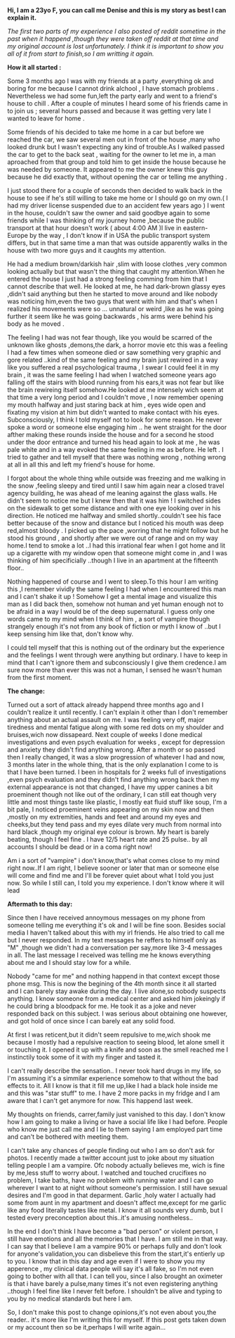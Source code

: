  

**Hi, I am a 23yo F, you can call me Denise and this is my story as best I can explain it.**

*The  first two parts of my experience I also posted of reddit sometime in  the past when it happend ,though they were taken off reddit at that time  and my original account is lost unfortunately. I think it is important  to show you all of it from start to finish,so I am writting it again.*

**How it all started :**

Some  3 months ago I was with my friends at a party ,everything ok and boring  for me because I cannot drink alchool , I have stomach problems .  Nevertheless we had some fun,left the party early and went to a friend's  house to chill . After a couple of minutes I heard some of his friends  came in to join us ; several hours passed and because it was getting  very late I wanted to leave for home .

Some  friends of his decided to take me home in a car but before we reached  the car, we saw several men out in front of the house ,many who looked  drunk but I wasn't expecting any kind of trouble.As I walked passed the  car to get to the back seat , waiting for the owner to let me in, a man  aproached from that group and told him to get inside the house because  he was needed by someone. It appeared to me the owner knew this guy  because he did exactly that, without opening the car or telling me  anything .

I just stood there for a  couple of seconds then decided to walk back in the house to see if he's  still willing to take me home or I should go on my own.( I had my  driver license suspended due to an accident few years ago ) I went in  the house, couldn't saw the owner and said goodbye again to some friends  while I was thinking of my journey home ,because the public transport  at that hour doesn't work ( about 4:00 AM )I live in eastern-Europe by  the way , I don't know if in USA the public transport system differs,  but in that same time a man that was outside apparently walks in the  house with two more guys and it caughts my attention.

He  had a medium brown/darkish hair ,slim with loose clothes ,very common  looking actually but that wasn't the thing that caught my attention.When  he entered the house I just had a strong feeling comming from him that I  cannot describe that well. He looked at me, he had dark-brown glassy  eyes ,didn't said anything but then he started to move around and like  nobody was noticing him,even the two guys that went with him and that's  when I realized his movements were so ... unnatural or weird ,like as he  was going further it seem like he was going backwards , his arms were  behind his body as he moved .

The  feeling I had was not fear though, like you would be scarred of the  unknown like ghosts ,demons,the dark, a horror movie etc this was a  feeling I had a few times when someone died or saw something very  graphic and gore related ..kind of the same feeling and my brain just  rewired in a way like you suffered a real psychological trauma , I swear  I could feel it in my brain , it was the same feeling I had when I  watched someone years ago falling off the stairs with blood running from  his ears,it was not fear but like the brain rewireing itself somehow.He  looked at me intensely wich seem at that time a very long period and I  couldn't move , I now remember opening my mouth halfway and just staring  back at him , eyes wide open and fixating my vision at him but didn't  wanted to make contact with his eyes. Subconsciously, I think I told  myself not to look for some reason. He never spoke a word or someone  else engaging him .. he went straight for the door afther making these  rounds inside the house and for a second he stood under the door  entrance and turned his head again to look at me , he was pale white and  in a way evoked the same feeling in me as before. He left . I tried to  gather and tell myself that there was nothing wrong , nothing wrong at  all in all this and left my friend's house for home.

I  forgot about the whole thing while outside was freezing and me walking  in the snow ,feeling sleepy and tired until I saw him again near a  closed travel agency building, he was ahead of me leaning against the  glass walls. He didn't seem to notice me but I knew then that it was him  ! I switched sides on the sidewalk to get some distance and with one  eye looking over in his direction. He noticed me halfway and smiled  shortly..couldn't see his face better because of the snow and distance  but I noticed his mouth was deep red,almost bloody . I picked up the  pace ,worring that he might follow but he stood his ground , and shortly  after we were out of range and on my way home.I tend to smoke a lot ..I  had this irrational fear when I got home and lit up a cigarette with my  window open that someone might come in ,and I was thinking of him  specificially ..though I live in an apartment at the fifteenth floor..

Nothing  happened of course and I went to sleep.To this hour I am writing this  ,I remember vividly the same feeling I had when I encountered this man  and I can't shake it up ! Somehow I get a mental image and visualize  this man as I did back then, somehow not human and yet human enough not  to be afraid in a way I would be of the deep supernatural. I guess only  one words came to my mind when I think of him , a sort of vampire though  strangely enough it's not from any book of fiction or myth I know of  ..but I keep sensing him like that, don't know why.

I  could tell myself that this is nothing out of the ordinary but the  experience and the feelings I went through were anything but ordinary. I  have to keep in mind that I can't ignore them and subconsciously I give  them credence.I am sure now more than ever this was not a human, I  sensed he wasn't human from the first moment.

**The change:**

Turned  out a sort of attack already happend three months ago and I couldn't  realize it until recently. I can't explain it other than I don't  remember anything about an actual assault on me. I was feeling very off,  major tiredness and mental fatigue along with some red dots on my  shoulder and bruises,wich now dissapeard. Next couple of weeks I done  medical investigations and even psych evaluation  for weeks , except for  depression and anxiety they didn't find anything  wrong. After a month  or so passed then I really changed, it was a slow  progression of  whatever I had and now, 3 months later in the whole  thing, that is the  only explanation I come to is that I have been  turned. I been in  hospitals for 2 weeks full of investigations ,even  psych evaluation and  they didn't find anything wrong back then my  external appearance is  not that changed, I have my upper canines a bit proeminent though not  like out of the ordinary, I can still eat though very little and  most  things taste like plastic, I mostly eat fluid stuff like soup, I'm a bit  pale, I noticed proeminent veins appearing on my skin now and then   ,mostly on my extremities, hands and feet and around my eyes and   cheeks,but they tend pass and my eyes dilate very much from normal into  hard black ,though my original eye colour is brown. My heart is barely   beating, though I feel fine . I have 12/5 heart rate and 25 pulse.. by   all accounts I should be dead or in a coma right now!

Am   i a sort of "vampire" i don't know,that's what comes close to my mind   right now..If I am right, I believe sooner or later that man or someone  else will come  and find me and I'll be forever quiet about what I told  you just now. So while I still can, I told you my experience. I don't  know where it will lead

**Aftermath to this day:**

Since  then I have received annoymous messages on my phone from someone  telling me everything it's ok and I will be fine soon. Besides social  media I haven't talked about this with my irl friends. He also tried to  call me but I never responded. In my text messages he reffers to himself  only as "M" ,though we didn't had a conversation per say,more like 3-4  messages in all. The last message I received was telling me he knows  everything about me and I should stay low for a while.

Nobody  "came for me" and nothing happend in that context except those phone  msg. This is now the begining of the 4th month since it all started and I  can barely stay awake during the day. I live alone,so nobody suspects  anything. I know someone from a medical center and asked him jokeingly  if he could bring a bloodpack for me. He took it as a joke and never  responded back on this subject. I was serious about obtaining one  however, and got hold of once since I can barely eat any solid food.

At  first I was reticent,but it didn't seem repulsive to me,wich shook me  because I mostly had a repulsive reaction to seeing blood, let alone  smell it or touching it. I opened it up with a knife and soon as the  smell reached me I instinctily took some of it with my finger and tasted  it.

I can't really describe the  sensation.. I never took hard drugs in my life, so I'm assuming it's a  simmilar experience somehow to that without the bad effects to it. All I  know is that it fill me up,like I had a black hole inside me and this  was "star stuff" to me. I have 2 more packs in my fridge and I am aware  that I can't get anymore for now. This happend last week.

My  thoughts on friends, carrer,family just vanished to this day. I don't  know how I am going to make a living or have a social life like I had  before. People who know me just call me and I lie to them saying I am  employed part time and can't be bothered with meeting them.

I  can't take any chances of people finding out who I am so don't ask for  photos. I recently made a twitter account just to joke about my  situation telling people I am a vampire. Ofc nobody actually believes  me, wich is fine by me,less stuff to worry about. I watched and touched  crucifixes no problem, I take baths, have no problem with running water  and I can go wherever I want to at night without someone's permission. I  still have sexual desires and I'm good in that deparment. Garlic ,holy  water I actually had some from aunt in my apartment and doesn't affect  me,except for me garlic like any food literally tastes like metal. I  know it all sounds very dumb, but I tested every preconception about  this..it's amusing nontheless..

In  the end I don't think I have become a "bad person" or violent person, I  still have emotions and all the memories that I have. I am still me in  that way. I can say that I believe I am a vampire 90% or perhaps fully  and don't look for anyone's validation,you can disbelieve this from the  start,it's entierly up to you. I know that in this day and age even if I  were to show you my apperence , my clinical data people will say it's  all fake, so I'm not even going to bother with all that. I can tell you,  since I also brought an oximeter is that i have barely a pulse,many  times it's not even registering anything ..though I feel fine like I  never felt before. I shouldn't be alive and typing to you by no medical  standards but here I am.

So, I  don't make this post to change opinions,it's not even about you,the  reader.. it's more like I'm writing this for myself. If this post gets  taken down or my account then so be it,perhaps I will write again...